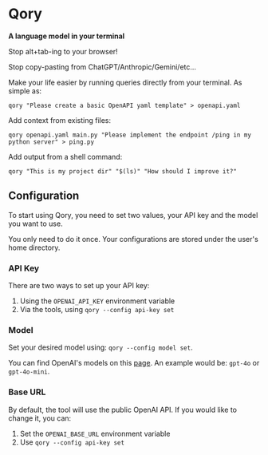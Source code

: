 # Qory

**A language model in your terminal**

Stop alt+tab-ing to your browser!

Stop copy-pasting from ChatGPT/Anthropic/Gemini/etc...

Make your life easier by running queries directly from your terminal. As simple as:
```
qory "Please create a basic OpenAPI yaml template" > openapi.yaml
```

Add context from existing files:
```
qory openapi.yaml main.py "Please implement the endpoint /ping in my python server" > ping.py
```

Add output from a shell command:
```
qory "This is my project dir" "$(ls)" "How should I improve it?"
```

## Configuration

To start using Qory, you need to set two values, your API key and the model you want to use.

You only need to do it once. Your configurations are stored under the user's home directory.

### API Key

There are two ways to set up your API key:
1. Using the `OPENAI_API_KEY` environment variable
1. Via the tools, using `qory --config api-key set`

### Model

Set your desired model using: `qory --config model set`.

You can find OpenAI's models on this [page](https://platform.openai.com/docs/models).
An example would be: `gpt-4o` or `gpt-4o-mini`.

### Base URL

By default, the tool will use the public OpenAI API.
If you would like to change it, you can:
1. Set the `OPENAI_BASE_URL` environment variable
1. Use `qory --config api-key set`
